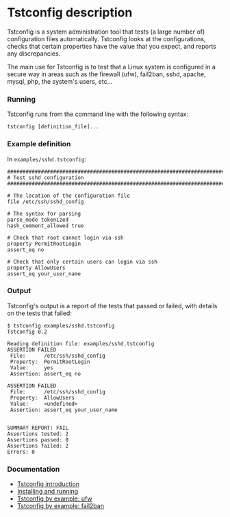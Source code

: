 Tstconfig description
====================

Tstconfig is a system administration tool that tests (a large number of)
configuration files automatically. Tstconfig looks at the configurations, checks
that certain properties have the value that you expect, and reports 
any discrepancies.

The main use for Tstconfig is to test that a Linux system is configured in
a secure way in areas such as the firewall (ufw), fail2ban, sshd, apache,
mysql, php, the system's users, etc...

### Running
Tstconfig runs from the command line with the following syntax:

    tstconfig [definition_file]...

### Example definition

In `examples/sshd.tstconfig`:

    ################################################################################
    # Test sshd configuration
    ################################################################################
    
    # The location of the configuration file
    file /etc/ssh/sshd_config
    
    # The syntax for parsing
    parse_mode tokenized
    hash_comment_allowed true
    
    # Check that root cannot login via ssh
    property PermitRootLogin
    assert_eq no
    
    # Check that only certain users can login via ssh
    property AllowUsers
    assert_eq your_user_name

### Output

Tstconfig's output is a report of the tests that passed or failed, with details
on the tests that failed:

    $ tstconfig examples/sshd.tstconfig
    Tstconfig 0.2
    
    Reading definition file: examples/sshd.tstconfig
    ASSERTION FAILED
     File:      /etc/ssh/sshd_config
     Property:  PermitRootLogin
     Value:     yes
     Assertion: assert_eq no
    
    ASSERTION FAILED
     File:      /etc/ssh/sshd_config
     Property:  AllowUsers
     Value:     <undefined>
     Assertion: assert_eq your_user_name
    
    
    SUMMARY REPORT: FAIL
    Assertions tested: 2
    Assertions passed: 0
    Assertions failed: 2
    Errors: 0



### Documentation

* [Tstconfig introduction](http://softwareloop.com/tstconfig-automatic-configuration-testing-for-fun-and-security/)
* [Installing and running](http://softwareloop.com/installing-and-running-tstconfig/)
* [Tstconfig by example: ufw](http://softwareloop.com/tstconfig-by-example-ufw/)
* [Tstconfig by example: fail2ban](http://softwareloop.com/tstconfig-by-example-fail2ban/)
